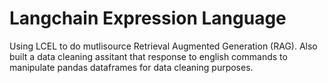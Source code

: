 # Langchain Expression Language
Using LCEL to do mutlisource Retrieval Augmented Generation (RAG). Also built a data cleaning assitant that response to english commands to manipulate pandas dataframes
for data cleaning purposes.
